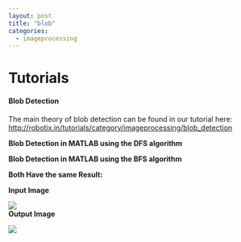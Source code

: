 ```yaml
---
layout: post
title: "blob"
categories:
  - imageprocessing
---
```

# Tutorials

#### Blob Detection

The main theory of blob detection can be found in our tutorial here:  
<http://robotix.in/tutorials/category/imageprocessing/blob_detection>

**Blob Detection in MATLAB using the DFS algorithm**

**Blob Detection in MATLAB using the BFS algorithm**

**Both Have the same Result:**

**Input Image**

**![][1]  
Output Image**

**![][2]**

[1]: https://lh4.googleusercontent.com/D2OlpZQovvFLcOkq08GxTRbYLYBCW1lOi8cR6ekfMH1dNjVwJq9nxfKPkywtsYZye6EupNtU1BovyHJ9m2ik49we9-DfOj8y_2qL9OmVIGns8LAR9OFzDv4u
[2]: https://lh6.googleusercontent.com/C3JNHBKSGaP6B_HbU7GskJ1Q0eeopvWPMlxUkc5Y8nAYuKqCCSaFPQ4LAMZAB2RapxD08DCOGZqYxIoMq2rF8wjWB0Ze_9Zfcay_g5hu0lK_gDXC6FOWI4p2
